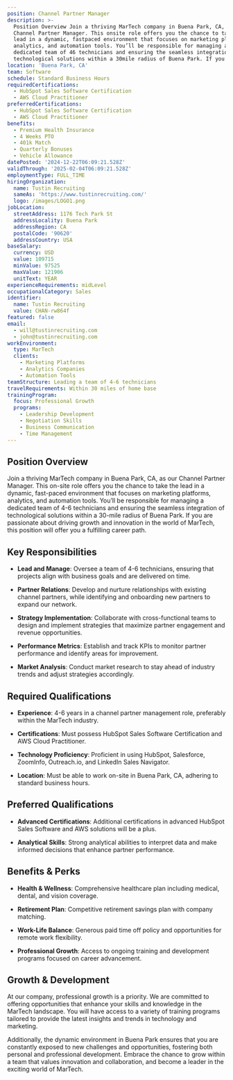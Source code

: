 ```yaml
---
position: Channel Partner Manager
description: >-
  Position Overview Join a thriving MarTech company in Buena Park, CA, as our
  Channel Partner Manager. This onsite role offers you the chance to take the
  lead in a dynamic, fastpaced environment that focuses on marketing platforms,
  analytics, and automation tools. You’ll be responsible for managing a
  dedicated team of 46 technicians and ensuring the seamless integration of
  technological solutions within a 30mile radius of Buena Park. If you...
location: 'Buena Park, CA'
team: Software
schedule: Standard Business Hours
requiredCertifications:
  - HubSpot Sales Software Certification
  - AWS Cloud Practitioner
preferredCertifications:
  - HubSpot Sales Software Certification
  - AWS Cloud Practitioner
benefits:
  - Premium Health Insurance
  - 4 Weeks PTO
  - 401k Match
  - Quarterly Bonuses
  - Vehicle Allowance
datePosted: '2024-12-22T06:09:21.528Z'
validThrough: '2025-02-04T06:09:21.528Z'
employmentType: FULL_TIME
hiringOrganization:
  name: Tustin Recruiting
  sameAs: 'https://www.tustinrecruiting.com/'
  logo: /images/LOGO1.png
jobLocation:
  streetAddress: 1176 Tech Park St
  addressLocality: Buena Park
  addressRegion: CA
  postalCode: '90620'
  addressCountry: USA
baseSalary:
  currency: USD
  value: 109715
  minValue: 97525
  maxValue: 121906
  unitText: YEAR
experienceRequirements: midLevel
occupationalCategory: Sales
identifier:
  name: Tustin Recruiting
  value: CHAN-rw864f
featured: false
email:
  - will@tustinrecruiting.com
  - john@tustinrecruiting.com
workEnvironment:
  type: MarTech
  clients:
    - Marketing Platforms
    - Analytics Companies
    - Automation Tools
teamStructure: Leading a team of 4-6 technicians
travelRequirements: Within 30 miles of home base
trainingProgram:
  focus: Professional Growth
  programs:
    - Leadership Development
    - Negotiation Skills
    - Business Communication
    - Time Management
---
```




## Position Overview

Join a thriving MarTech company in Buena Park, CA, as our Channel Partner Manager. This on-site role offers you the chance to take the lead in a dynamic, fast-paced environment that focuses on marketing platforms, analytics, and automation tools. You’ll be responsible for managing a dedicated team of 4-6 technicians and ensuring the seamless integration of technological solutions within a 30-mile radius of Buena Park. If you are passionate about driving growth and innovation in the world of MarTech, this position will offer you a fulfilling career path.

## Key Responsibilities

- **Lead and Manage**: Oversee a team of 4-6 technicians, ensuring that projects align with business goals and are delivered on time.
  
- **Partner Relations**: Develop and nurture relationships with existing channel partners, while identifying and onboarding new partners to expand our network.
  
- **Strategy Implementation**: Collaborate with cross-functional teams to design and implement strategies that maximize partner engagement and revenue opportunities.
  
- **Performance Metrics**: Establish and track KPIs to monitor partner performance and identify areas for improvement.
  
- **Market Analysis**: Conduct market research to stay ahead of industry trends and adjust strategies accordingly.

## Required Qualifications

- **Experience**: 4-6 years in a channel partner management role, preferably within the MarTech industry.
  
- **Certifications**: Must possess HubSpot Sales Software Certification and AWS Cloud Practitioner.
  
- **Technology Proficiency**: Proficient in using HubSpot, Salesforce, ZoomInfo, Outreach.io, and LinkedIn Sales Navigator.
  
- **Location**: Must be able to work on-site in Buena Park, CA, adhering to standard business hours.

## Preferred Qualifications

- **Advanced Certifications**: Additional certifications in advanced HubSpot Sales Software and AWS solutions will be a plus.
  
- **Analytical Skills**: Strong analytical abilities to interpret data and make informed decisions that enhance partner performance.

## Benefits & Perks

- **Health & Wellness**: Comprehensive healthcare plan including medical, dental, and vision coverage.
  
- **Retirement Plan**: Competitive retirement savings plan with company matching.
  
- **Work-Life Balance**: Generous paid time off policy and opportunities for remote work flexibility.
  
- **Professional Growth**: Access to ongoing training and development programs focused on career advancement.

## Growth & Development

At our company, professional growth is a priority. We are committed to offering opportunities that enhance your skills and knowledge in the MarTech landscape. You will have access to a variety of training programs tailored to provide the latest insights and trends in technology and marketing. 

Additionally, the dynamic environment in Buena Park ensures that you are constantly exposed to new challenges and opportunities, fostering both personal and professional development. Embrace the chance to grow within a team that values innovation and collaboration, and become a leader in the exciting world of MarTech.
